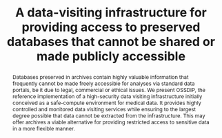 ---
abstract: 'Databases preserved in archives contain highly valuable information that
  frequently cannot be made freely accessible for analyses via standard data portals,
  be it due to legal, commercial or ethical issues. We present OSSDIP, the reference
  implementation of a high-security data visiting infrastructure initially conceived
  as a safe-compute environment for medical data. It provides highly controlled and
  monitored data visiting services while ensuring to the largest degree possible that
  data cannot be extracted from the infrastructure. This may offer archives a viable
  alternative for providing restricted access to sensitive data in a more flexible
  manner.

  '
creators:
- Weise, Martin
- Rauber, Andreas
date: null
document_url: https://services.phaidra.univie.ac.at/api/object/o:1424920/download
grand_parent: iPRES
institutions:
- TU Wien
keywords:
- secure data infrastructure
- data visiting
- data dissemination
landing_page_url: https://phaidra.univie.ac.at/o:1424920
language: eng
layout: publication
license: CC BY 4.0 International
notes_url: null
parent: iPRES 2021
presentation_url: null
publication_type: paper
size: 215184
source_name: iPRES
title: A data-visiting infrastructure for providing access to preserved databases
  that cannot be shared or made publicly accessible
year: 2021
---